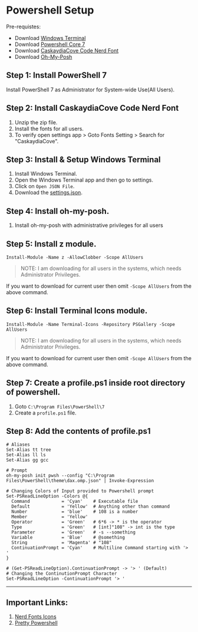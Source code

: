 # Powershell Setup 

Pre-requistes:
- Download [Windows Terminal](https://apps.microsoft.com/store/detail/windows-terminal/9N0DX20HK701)
- Download [Powershell Core 7](https://aka.ms/powershell-release?tag=stable)
- Download [CaskaydiaCove Code Nerd Font](https://github.com/ryanoasis/nerd-fonts/releases/download/v2.3.3/CascadiaCode.zip)
- Download [Oh-My-Posh](https://github.com/JanDeDobbeleer/oh-my-posh/releases)

## Step 1: Install PowerShell 7

Install PowerShell 7 as Administrator for System-wide Use(All Users).

## Step 2: Install CaskaydiaCove Code Nerd Font

1. Unzip the zip file.
2. Install the fonts for all users.
3. To verify open settings app > Goto Fonts Setting > Search for "CaskaydiaCove".

## Step 3: Install & Setup Windows Terminal

1. Install Windows Terminal.
1. Open the Windows Terminal app and then go to settings.
2. Click on `Open JSON File`.
3. Download the [settings.json](https://raw.githubusercontent.com/DipadityaDas/WindowsSettings/main/settings.json).

## Step 4: Install oh-my-posh.

1. Install oh-my-posh with administrative privileges for all users 

## Step 5: Install z module.

```code
Install-Module -Name z -AllowClobber -Scope AllUsers
```
> NOTE: I am downloading for all users in the systems, which needs Administrator Privileges.

If you want to download for current user then omit `-Scope AllUsers` from the above command. 

## Step 6: Install Terminal Icons module.

```code
Install-Module -Name Terminal-Icons -Repository PSGallery -Scope AllUsers
```
> NOTE: I am downloading for all users in the systems, which needs Administrator Privileges.

If you want to download for current user then omit `-Scope AllUsers` from the above command. 

## Step 7: Create a profile.ps1 inside root directory of powershell.

1. Goto `C:\Program Files\PowerShell\7`
2. Create a `profile.ps1` file.

## Step 8: Add the contents of profile.ps1

```code
# Aliases
Set-Alias tt tree
Set-Alias ll ls
Set-Alias gg gcc

# Prompt
oh-my-posh init pwsh --config "C:\Program Files\PowerShell\theme\dax.omp.json" | Invoke-Expression

# Changing Colors of Input provided to Powershell prompt
Set-PSReadLineOption -Colors @{
  Command            = 'Cyan'    # Executable file
  Default            = 'Yellow'  # Anything other than command
  Number             = 'blue'    # 108 is a number
  Member             = 'Yellow'
  Operator           = 'Green'   # 6*6 -> * is the operator
  Type               = 'Green'   # [int]"108" -> int is the type
  Parameter          = 'Green'   # -s --something
  Variable           = 'Blue'    # @something
  String             = 'Magenta' # "108" 
  ContinuationPrompt = 'Cyan'    # Multiline Command starting with '> '
}

# (Get-PSReadLineOption).ContinuationPrompt -> '> ' (Default)
# Changing the ContinutionPrompt Character
Set-PSReadLineOption -ContinuationPrompt '> '

```

---
## Important Links:

1. [Nerd Fonts Icons](https://www.nerdfonts.com/cheat-sheet)
2. [Pretty Powershell](https://www.youtube.com/watch?v=LuAipOW8BNQ)
